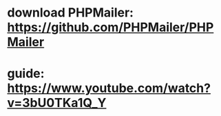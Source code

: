 # download PHPMailer: https://github.com/PHPMailer/PHPMailer
# guide: https://www.youtube.com/watch?v=3bU0TKa1Q_Y